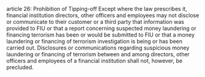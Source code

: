 article 26: Prohibition of Tipping-off
Except where the law prescribes it, financial institution directors, other officers and employees may not disclose or communicate to their customer or a third party that information was provided to FIU or that a report concerning suspected money laundering or financing terrorism has been or would be submitted to FIU or that a money laundering or financing of terrorism investigation is being or has been carried out. Disclosures or communications regarding suspicious money laundering or financing of terrorism between and among directors, other officers and employees of a financial institution shall not, however, be precluded.
<ul>
</ul>